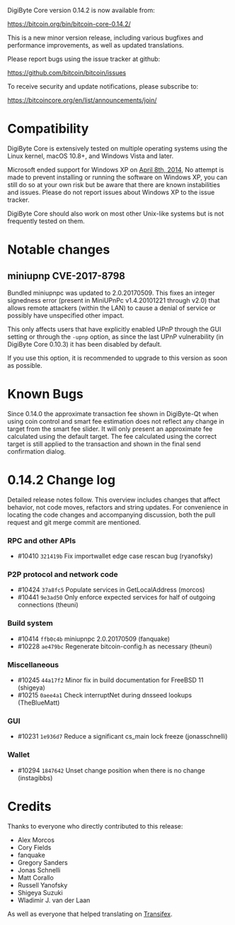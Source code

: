 DigiByte Core version 0.14.2 is now available from:

  <https://bitcoin.org/bin/bitcoin-core-0.14.2/>

This is a new minor version release, including various bugfixes and
performance improvements, as well as updated translations.

Please report bugs using the issue tracker at github:

  <https://github.com/bitcoin/bitcoin/issues>

To receive security and update notifications, please subscribe to:

  <https://bitcoincore.org/en/list/announcements/join/>

Compatibility
==============

DigiByte Core is extensively tested on multiple operating systems using
the Linux kernel, macOS 10.8+, and Windows Vista and later.

Microsoft ended support for Windows XP on [April 8th, 2014](https://www.microsoft.com/en-us/WindowsForBusiness/end-of-xp-support),
No attempt is made to prevent installing or running the software on Windows XP, you
can still do so at your own risk but be aware that there are known instabilities and issues.
Please do not report issues about Windows XP to the issue tracker.

DigiByte Core should also work on most other Unix-like systems but is not
frequently tested on them.

Notable changes
===============

miniupnp CVE-2017-8798
----------------------------

Bundled miniupnpc was updated to 2.0.20170509. This fixes an integer signedness error
(present in MiniUPnPc v1.4.20101221 through v2.0) that allows remote attackers
(within the LAN) to cause a denial of service or possibly have unspecified
other impact.

This only affects users that have explicitly enabled UPnP through the GUI
setting or through the `-upnp` option, as since the last UPnP vulnerability
(in DigiByte Core 0.10.3) it has been disabled by default.

If you use this option, it is recommended to upgrade to this version as soon as
possible.

Known Bugs
==========

Since 0.14.0 the approximate transaction fee shown in DigiByte-Qt when using coin
control and smart fee estimation does not reflect any change in target from the
smart fee slider. It will only present an approximate fee calculated using the
default target. The fee calculated using the correct target is still applied to
the transaction and shown in the final send confirmation dialog.

0.14.2 Change log
=================

Detailed release notes follow. This overview includes changes that affect
behavior, not code moves, refactors and string updates. For convenience in locating
the code changes and accompanying discussion, both the pull request and
git merge commit are mentioned.

### RPC and other APIs
- #10410 `321419b` Fix importwallet edge case rescan bug (ryanofsky)

### P2P protocol and network code
- #10424 `37a8fc5` Populate services in GetLocalAddress (morcos)
- #10441 `9e3ad50` Only enforce expected services for half of outgoing connections (theuni)

### Build system
- #10414 `ffb0c4b` miniupnpc 2.0.20170509 (fanquake)
- #10228 `ae479bc` Regenerate bitcoin-config.h as necessary (theuni)

### Miscellaneous
- #10245 `44a17f2` Minor fix in build documentation for FreeBSD 11 (shigeya)
- #10215 `0aee4a1` Check interruptNet during dnsseed lookups (TheBlueMatt)

### GUI
- #10231 `1e936d7` Reduce a significant cs_main lock freeze (jonasschnelli)

### Wallet
- #10294 `1847642` Unset change position when there is no change (instagibbs)

Credits
=======

Thanks to everyone who directly contributed to this release:

- Alex Morcos
- Cory Fields
- fanquake
- Gregory Sanders
- Jonas Schnelli
- Matt Corallo
- Russell Yanofsky
- Shigeya Suzuki
- Wladimir J. van der Laan

As well as everyone that helped translating on [Transifex](https://www.transifex.com/projects/p/bitcoin/).

